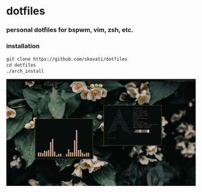 # dotfiles

### personal dotfiles for bspwm, vim, zsh, etc.

### installation

```
git clone https://github.com/skovati/dotfiles
cd dotfiles
./arch_install
```

![Screenshot](scrot.png)
